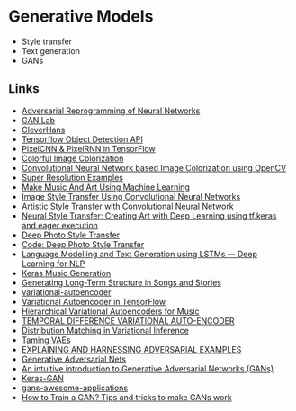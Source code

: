 # Generative Models

* Style transfer
* Text generation
* GANs

## Links
* [Adversarial Reprogramming of Neural Networks](https://arxiv.org/abs/1806.11146)
* [GAN Lab](https://poloclub.github.io/ganlab/)
* [CleverHans](https://github.com/tensorflow/cleverhans)
* [Tensorflow Object Detection API](https://github.com/tensorflow/models/tree/master/research/object_detection)
* [PixelCNN & PixelRNN in TensorFlow](https://github.com/carpedm20/pixel-rnn-tensorflow)
* [Colorful Image Colorization](https://github.com/richzhang/colorization)
* [Convolutional Neural Network based Image Colorization using OpenCV](https://www.learnopencv.com/convolutional-neural-network-based-image-colorization-using-opencv/)
* [Super Resolution Examples](https://github.com/tensorlayer/srgan)
* [Make Music And Art Using Machine Learning](https://magenta.tensorflow.org/)
* [Image Style Transfer Using Convolutional Neural Networks](https://www.cv-foundation.org/openaccess/content_cvpr_2016/papers/Gatys_Image_Style_Transfer_CVPR_2016_paper.pdf)
* [Artistic Style Transfer with Convolutional Neural Network](https://medium.com/data-science-group-iitr/artistic-style-transfer-with-convolutional-neural-network-7ce2476039fd)
* [Neural Style Transfer: Creating Art with Deep Learning using tf.keras and eager execution](https://medium.com/tensorflow/neural-style-transfer-creating-art-with-deep-learning-using-tf-keras-and-eager-execution-7d541ac31398)
* [Deep Photo Style Transfer](https://arxiv.org/abs/1703.07511)
* [Code: Deep Photo Style Transfer](https://github.com/luanfujun/deep-photo-styletransfer)
* [Language Modelling and Text Generation using LSTMs — Deep Learning for NLP](https://medium.com/@shivambansal36/language-modelling-text-generation-using-lstms-deep-learning-for-nlp-ed36b224b275)
* [Keras Music Generation](https://github.com/subpath/Keras_music_gereration)
* [Generating Long-Term Structure in Songs and Stories](https://magenta.tensorflow.org/2016/07/15/lookback-rnn-attention-rnn)
* [variational-autoencoder](https://github.com/kvfrans/variational-autoencoder)
* [Variational Autoencoder in TensorFlow](https://jmetzen.github.io/2015-11-27/vae.html)
* [Hierarchical Variational Autoencoders for Music](https://nips2017creativity.github.io/doc/Hierarchical_Variational_Autoencoders_for_Music.pdf)
* [TEMPORAL DIFFERENCE VARIATIONAL AUTO-ENCODER](https://arxiv.org/pdf/1806.03107.pdf)
* [Distribution Matching in Variational Inference](https://arxiv.org/pdf/1802.06847.pdf)
* [Taming VAEs](https://arxiv.org/pdf/1810.00597v1.pdf)
* [EXPLAINING AND HARNESSING ADVERSARIAL EXAMPLES](https://arxiv.org/pdf/1412.6572.pdf)
* [Generative Adversarial Nets](https://arxiv.org/pdf/1406.2661.pdf)
* [An intuitive introduction to Generative Adversarial Networks (GANs)](https://www.freecodecamp.org/news/an-intuitive-introduction-to-generative-adversarial-networks-gans-7a2264a81394/)
* [Keras-GAN](https://github.com/eriklindernoren/Keras-GAN)
* [gans-awesome-applications](https://github.com/nashory/gans-awesome-applications)
* [How to Train a GAN? Tips and tricks to make GANs work](https://github.com/soumith/ganhacks)


